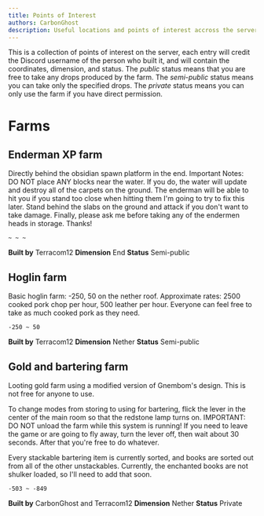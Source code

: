 ```yaml
---
title: Points of Interest
authors: CarbonGhost
description: Useful locations and points of interest accross the server.
---
```


This is a collection of points of interest on the server, each entry will credit the Discord username of the person who built it, and will contain the coordinates, dimension, and status. The _public_ status means that you are free to take any drops produced by the farm. The _semi-public_ status means you can take only the specified drops. The _private_ status means you can only use the farm if you have direct permission.

# Farms

## Enderman XP farm

Directly behind the obsidian spawn platform in the end.
Important Notes: DO NOT place ANY blocks near the water. If you do, the water will update and destroy all of the carpets on the ground. The enderman will be able to hit you if you stand too close when hitting them I'm going to try to fix this later. Stand behind the slabs on the ground and attack if you don't want to take damage. Finally, please ask me before taking any of the endermen heads in storage. Thanks!

`~ ~ ~`

**Built by** Terracom12
**Dimension** End
**Status** Semi-public

## Hoglin farm

Basic hoglin farm: -250, 50 on the nether roof.
Approximate rates: 2500 cooked pork chop per hour, 500 leather per hour.
Everyone can feel free to take as much cooked pork as they need.

`-250 ~ 50`

**Built by** Terracom12
**Dimension** Nether
**Status** Semi-public

## Gold and bartering farm

Looting gold farm using a modified version of Gnembom's design. This is not free for anyone to use.

To change modes from storing to using for bartering, flick the lever in the center of the main room so that the redstone lamp turns on.
IMPORTANT:
DO NOT unload the farm while this system is running!
If you need to leave the game or are going to fly away, turn the lever off, then wait about 30 seconds.
After that you're free to do whatever.

Every stackable bartering item is currently sorted, and books are sorted out from all of the other unstackables. Currently, the enchanted books are not shulker loaded, so I'll need to add that soon.

`-503 ~ -849`

**Built by** CarbonGhost and Terracom12
**Dimension** Nether
**Status** Private
